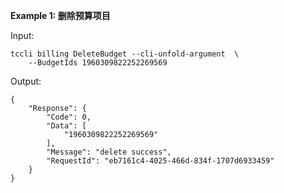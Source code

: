 **Example 1: 删除预算项目**



Input: 

```
tccli billing DeleteBudget --cli-unfold-argument  \
    --BudgetIds 1960309822252269569
```

Output: 
```
{
    "Response": {
        "Code": 0,
        "Data": [
            "1960309822252269569"
        ],
        "Message": "delete success",
        "RequestId": "eb7161c4-4025-466d-834f-1707d6933459"
    }
}
```

